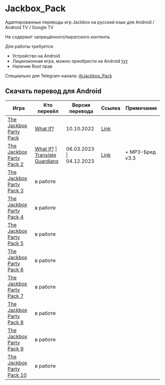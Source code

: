 # Jackbox_Pack
Адаптированные переводы игр Jackbox на русский язык для Android / Android TV / Google TV

Не содержит запрещённого/пиратского контента.

Для работы требуется:
- Устройство на Android
- Лицензионная игра, можно приобрести на Android [тут](https://play.google.com/store/apps/developer?id=Jackbox+Games,+Inc.)
- Наличие Root прав
  
Специально для Telegram-канала: [@Jackbox_Pack](https://t.me/Jackbox_Pack)


## Скачать перевод для Android
| Игра | Кто перевёл | Версия перевода | Ссылка | Примечание|
| ------------- | ------------- | ------------- | ------------- | ------------- |
| [The Jackbox Party Pack](https://play.google.com/store/apps/details?id=com.jackboxgames.JackboxPartyLoaderFull) | [What If?](https://whatif.one/)  | 10.10.2022 | [Link](https://github.com/qwertykolea/Jackbox_Pack/releases/download/JPP1/TJPP1_WhatIF_10.10.2022-RD_12.12.2023_17.52.zip) |
| [The Jackbox Party Pack 2](https://play.google.com/store/apps/details?id=com.jackboxgames.JBPP2Loader) | [What If?](https://whatif.one/) \| [Translate Guardians](https://www.trgu.ru/) |06.03.2023 \| 04.12.2023 | [Link](https://github.com/qwertykolea/Jackbox_Pack/releases/download/JPP2/TJPP2_WhatIF_06.03.2023-TG_04.12.2023-RD_28.12.2023_1404.zip) | + MP3-Бред v3.3 |
| [The Jackbox Party Pack 3](https://play.google.com/store/apps/details?id=com.jackboxgames.TJPP3Loader) | в работе ||
| [The Jackbox Party Pack 4](https://play.google.com/store/apps/details?id=com.jackboxgames.TJPP4Loader) | в работе ||
| [The Jackbox Party Pack 5](https://play.google.com/store/apps/details?id=com.jackboxgames.TJPP5Loader) | в работе ||
| [The Jackbox Party Pack 6](https://play.google.com/store/apps/details?id=com.jackboxgames.TJPP6Loader) | в работе ||
| [The Jackbox Party Pack 7](https://play.google.com/store/apps/details?id=com.jackboxgames.TJPP7Loader) | в работе ||
| [The Jackbox Party Pack 8](https://play.google.com/store/apps/developer?id=Jackbox+Games,+Inc.) | в работе ||
| [The Jackbox Party Pack 9](https://play.google.com/store/apps/developer?id=Jackbox+Games,+Inc.) | в работе ||
| [The Jackbox Party Pack 10](https://play.google.com/store/apps/developer?id=Jackbox+Games,+Inc.) | в работе ||
